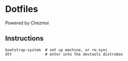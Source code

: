 # Dotfiles

Powered by Chezmoi

## Instructions

``` commands
bootstrap-system  # set up machine, or re-sync
dtt               # enter into the devtools distrobox 
```
